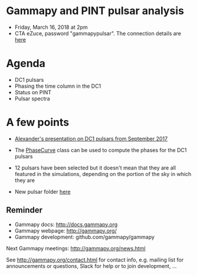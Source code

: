 # Gammapy and PINT pulsar analysis

* Friday, March 16, 2018 at 2pm
* CTA eZuce, password "gammapypulsar".  The connection details are [here](ConnectionsDetails.txt)

# Agenda

* DC1 pulsars
* Phasing the time column in the DC1
* Status on PINT
* Pulsar spectra

# A few points

* [Alexander's presentation on DC1 pulsars from September 2017](https://indico.cta-observatory.org/login/?next=%2Fevent%2F1471%2Fcontributions%2F13733%2Fattachments%2F11980%2F13700%2FBurtovoi_DC1_Pulsars_PHYS_F2F_Heidelberg_20170918_v3.pdf)

* The [PhaseCurve](http://docs.gammapy.org/dev/api/gammapy.time.models.PhaseCurve.html) class can be used to compute the phases for the DC1 pulsars

* 12 pulsars have been selected but it doesn't mean that they are all featured in the simulations, depending on the portion of the sky in which they are

* New pulsar folder [here](https://github.com/gammapy/gammapy-meetings/tree/master/2018-03-16_pulsar)


## Reminder

* Gammapy docs: http://docs.gammapy.org
* Gammapy webpage: http://gammapy.org/
* Gammapy development: github.com/gammapy/gammapy

Next Gammapy meetings: http://gammapy.org/news.html

See http://gammapy.org/contact.html for contact info, e.g. mailing list
for announcements or questions, Slack for help or to join development, ...
